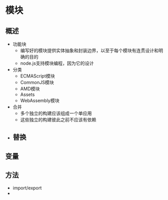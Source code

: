 # 模块
## 概述
- 功能块
	- 编写好的模块提供实体抽象和封装边界，以至于每个模块有连贯设计和明确的目的
	- node.js支持模块编程，因为它的设计
- 分类
	- ECMAScript模块
	- CommonJS模块
	- AMD模块
	- Assets
	- WebAssembly模块
- 合并
	- 多个独立的构建应该组成一个单应用
	- 这些独立的构建彼此之前不应该有依赖
- 替换
	-  
                                                 
## 变量


## 方法
- import/export
- 	